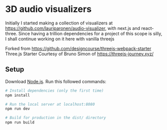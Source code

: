 # 3D audio visualizers
Initially I started making a collection of visualizers at https://github.com/lauriparonen/audio-visualizer, with next.js and react-three. 
Since having a trillion dependencies for a project of this scope is silly, I shall continue working on it here with vanilla threejs

Forked from https://github.com/designcourse/threejs-webpack-starter
Three.js Starter
Courtesy of Bruno Simon of https://threejs-journey.xyz/

## Setup
Download [Node.js](https://nodejs.org/en/download/).
Run this followed commands:

``` bash
# Install dependencies (only the first time)
npm install

# Run the local server at localhost:8080
npm run dev

# Build for production in the dist/ directory
npm run build
```
